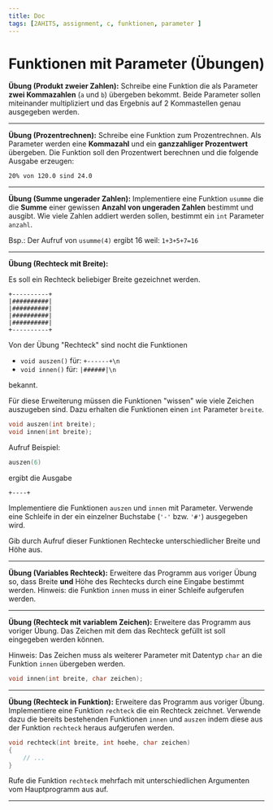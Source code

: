 ```yaml
---
title: Doc
tags: [2AHITS, assignment, c, funktionen, parameter ]
---
```


# Funktionen mit Parameter (Übungen)

**Übung (Produkt zweier Zahlen):**
Schreibe eine Funktion die als Parameter **zwei Kommazahlen** (`a` und `b`) übergeben bekommt.
Beide Parameter sollen miteinander multipliziert und das Ergebnis auf 2 Kommastellen genau ausgegeben werden.



---

**Übung (Prozentrechnen):**
Schreibe eine Funktion zum Prozentrechnen. Als Parameter werden eine **Kommazahl** und ein **ganzzahliger Prozentwert** übergeben. Die Funktion soll den Prozentwert berechnen und die folgende Ausgabe erzeugen:

```
20% von 120.0 sind 24.0
```



---

**Übung (Summe ungerader Zahlen):**
Implementiere eine Funktion `usumme` die die **Summe** einer gewissen **Anzahl von ungeraden Zahlen** bestimmt und ausgibt. Wie viele Zahlen addiert werden sollen, bestimmt ein `int` Parameter `anzahl`.

Bsp.: Der Aufruf von `usumme(4)` ergibt $16$ weil: `1+3+5+7=16​`



---

**Übung (Rechteck mit Breite):**

Es soll ein Rechteck beliebiger Breite gezeichnet werden.

```
+----------+
|##########|
|##########|
|##########|
|##########|
+----------+
```

Von der Übung "Rechteck" sind nocht die Funktionen

- `void auszen()`  für: `+------+\n`
- `void innen()` für: `|######|\n`

bekannt.

Für diese Erweiterung müssen die Funktionen "wissen" wie viele Zeichen auszugeben sind. Dazu erhalten die Funktionen einen `int` Parameter `breite`.

```c
void auszen(int breite);
void innen(int breite);
```

Aufruf Beispiel:
```c
auszen(6)
```

ergibt die Ausgabe

```
+----+
```

Implementiere die Funktionen `auszen` und `innen` mit Parameter. Verwende eine Schleife in der ein einzelner Buchstabe (`'-'` bzw. `'#'`) ausgegeben wird.

Gib durch Aufruf dieser Funktionen Rechtecke unterschiedlicher Breite und Höhe aus.



---

**Übung (Variables Rechteck):**
Erweitere das Programm aus voriger Übung so, dass Breite **und** Höhe des Rechtecks durch eine Eingabe bestimmt werden. Hinweis: die Funktion `innen` muss in einer Schleife aufgerufen werden.



---

**Übung (Rechteck mit variablem Zeichen):**
Erweitere das Programm aus voriger Übung. Das Zeichen mit dem das Rechteck gefüllt ist soll eingegeben werden können. 

Hinweis: Das Zeichen muss als weiterer Parameter mit Datentyp `char` an die Funktion `innen` übergeben werden.

```c
void innen(int breite, char zeichen);
```



---

**Übung (Rechteck in Funktion):**
Erweitere das Programm aus voriger Übung. Implementiere eine Funktion `rechteck` die ein Rechteck zeichnet. Verwende dazu die bereits bestehenden Funktionen `innen` und `auszen` indem diese aus der Funktion `rechteck` heraus aufgerufen werden.

```c
void rechteck(int breite, int hoehe, char zeichen)
{
	// ...
}
```
Rufe die Funktion `rechteck` mehrfach mit unterschiedlichen Argumenten vom Hauptprogramm aus auf.

---

